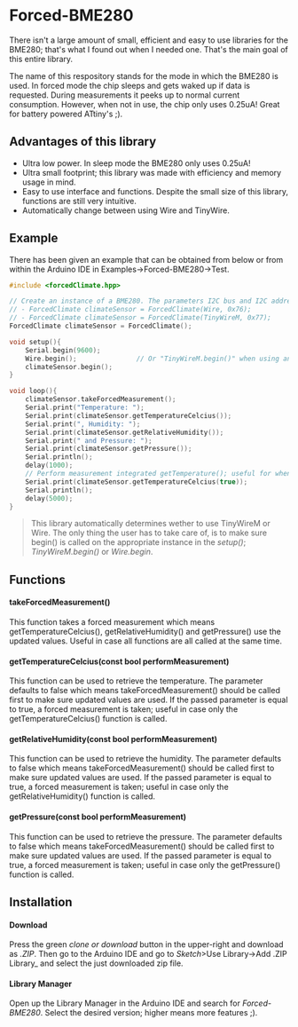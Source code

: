 # Forced-BME280
There isn't a large amount of small, efficient and easy to use libraries for the BME280; that's what I found out when I needed one.
That's the main goal of this entire library.

The name of this respository stands for the mode in which the BME280 is used. In forced mode the chip sleeps and gets waked up if data is requested. During measurements it peeks up to normal current consumption. However, when not in use, the chip only uses 0.25uA! Great for battery powered ATtiny's ;).

## Advantages of this library
- Ultra low power. In sleep mode the BME280 only uses 0.25uA!
- Ultra small footprint; this library was made with efficiency and memory usage in mind.
- Easy to use interface and functions. Despite the small size of this library, functions are still very intuitive.
- Automatically change between using Wire and TinyWire.


## Example
There has been given an example that can be obtained from below or from within the Arduino IDE in Examples->Forced-BME280->Test.
```c++
#include <forcedClimate.hpp>

// Create an instance of a BME280. The parameters I2C bus and I2C address are optional. For example:
// - ForcedClimate climateSensor = ForcedClimate(Wire, 0x76);
// - ForcedClimate climateSensor = ForcedClimate(TinyWireM, 0x77);
ForcedClimate climateSensor = ForcedClimate();

void setup(){
	Serial.begin(9600);
	Wire.begin(); 				// Or "TinyWireM.begin()" when using an ATtiny.
	climateSensor.begin();
}

void loop(){
	climateSensor.takeForcedMeasurement();
	Serial.print("Temperature: ");
	Serial.print(climateSensor.getTemperatureCelcius());
	Serial.print(", Humidity: ");
	Serial.print(climateSensor.getRelativeHumidity());
	Serial.print(" and Pressure: ");
	Serial.print(climateSensor.getPressure());
	Serial.println();
	delay(1000);
	// Perform measurement integrated getTemperature(); useful for when only one value has to be used.
	Serial.print(climateSensor.getTemperatureCelcius(true));
	Serial.println();
	delay(5000);
}
```

> This library automatically determines wether to use TinyWireM or Wire. The only thing the user has to take care of, is to make sure begin() is called
on the appropriate instance in the _setup()_; _TinyWireM.begin()_ or _Wire.begin_.

## Functions
#### takeForcedMeasurement() 
This function takes a forced measurement which means getTemperatureCelcius(), getRelativeHumidity() and getPressure() use the updated values. Useful in case all functions are all called at the same time.
#### getTemperatureCelcius(const bool performMeasurement) 
This function can be used to retrieve the temperature. The parameter defaults to false which means takeForcedMeasurement() should be called first to make sure updated values are used. If the passed parameter is equal to true, a forced measurement is taken; useful in case only the getTemperatureCelcius() function is called.
#### getRelativeHumidity(const bool performMeasurement) 
This function can be used to retrieve the humidity. The parameter defaults to false which means takeForcedMeasurement() should be called first to make sure updated values are used. If the passed parameter is equal to true, a forced measurement is taken; useful in case only the getRelativeHumidity() function is called.
#### getPressure(const bool performMeasurement) 
This function can be used to retrieve the pressure. The parameter defaults to false which means takeForcedMeasurement() should be called first to make sure updated values are used. If the passed parameter is equal to true, a forced measurement is taken; useful in case only the getPressure() function is called.


## Installation
#### Download
Press the green _clone or download_ button in the upper-right and download as _.ZIP_. Then go to the Arduino IDE and go to _Sketch_>Use Library->Add .ZIP Library_ and select the just downloaded zip file.

#### Library Manager
Open up the Library Manager in the Arduino IDE and search for *Forced-BME280*. Select the desired version; higher means more features ;).

